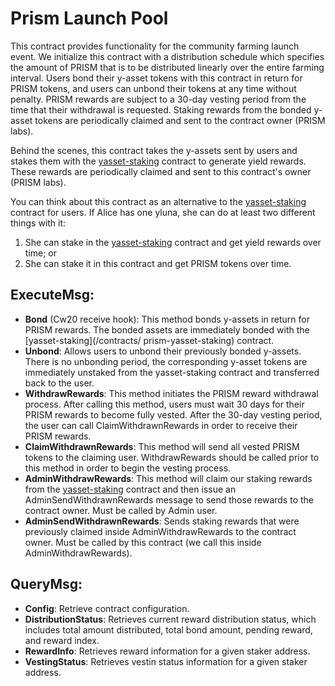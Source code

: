 # Prism Launch Pool

This contract provides functionality for the community farming launch event. We initialize this contract with a distribution schedule which specifies the amount of PRISM that is to be distributed linearly over the entire farming interval. Users bond their y-asset tokens with this contract in return for PRISM tokens, and users can unbond their tokens at any time without penalty. PRISM rewards are subject to a 30-day vesting period from the time that their withdrawal is requested. Staking rewards from the bonded y-asset tokens are periodically claimed and sent to the contract owner (PRISM labs).

Behind the scenes, this contract takes the y-assets sent by users and stakes them with the [yasset-staking][1] contract to generate yield rewards. These rewards are periodically claimed and sent to this contract's owner (PRISM labs).

You can think about this contract as an alternative to the [yasset-staking][1] contract for users. If Alice has one yluna, she can do at least two different things with it:
1) She can stake in the [yasset-staking][1] contract and get yield rewards over time; or
2) She can stake it in this contract and get PRISM tokens over time.
## ExecuteMsg:
  - **Bond** (Cw20 receive hook): This method bonds y-assets in return for PRISM rewards.  The bonded assets are immediately bonded with the [yasset-staking](/contracts/ prism-yasset-staking) contract.
  - **Unbond**: Allows users to unbond their previously bonded y-assets.  There is no unbonding period, the corresponding y-asset tokens are immediately unstaked from the yasset-staking contract and transferred back to the user.
  - **WithdrawRewards**: This method initiates the PRISM reward withdrawal process.  After calling this method, users must wait 30 days for their PRISM rewards to become fully vested.  After the 30-day vesting period, the user can call ClaimWithdrawnRewards in order to receive their PRISM rewards.
  - **ClaimWithdrawnRewards**: This method will send all vested PRISM tokens to the claiming user.  WithdrawRewards should be called prior to this method in order to begin the vesting process.
  - **AdminWithdrawRewards**: This method will claim our staking rewards from the [yasset-staking][1] contract and then issue an AdminSendWithdrawnRewards message to send those rewards to the contract owner.  Must be called by Admin user.
  - **AdminSendWithdrawnRewards**:  Sends staking rewards that were previously claimed inside AdminWithdrawRewards to the contract owner.  Must be called by this contract (we call this inside AdminWithdrawRewards).

## QueryMsg:
  - **Config**: Retrieve contract configuration.
  - **DistributionStatus**: Retrieves current reward distribution status, which includes total amount distributed, total bond amount, pending reward, and reward index.
  - **RewardInfo**: Retrieves reward information for a given staker address.
  - **VestingStatus**: Retrieves vestin status information for a given staker address.

[1]: /contracts/prism-yasset-staking